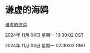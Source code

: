 # 谦虚的海鸥
[谦虚的海鸥](http://219.139.197.74:56308/qxdho/course/base/hotlink/index.php)

2024年 11月 04日 星期一 10:00:02 CST

2024年 11月 04日 星期一 02:00:02 GMT
